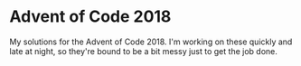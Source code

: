 # Advent of Code 2018

My solutions for the Advent of Code 2018. I'm working on these quickly and late at night, so they're bound to be a bit messy just to get the job done.
